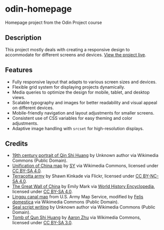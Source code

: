# odin-homepage
Homepage project from the Odin Project course

## Description
This project mostly deals with creating a responsive design to accommodate for different screens and devices. [View the project live](https://383myrtle.github.io/odin-homepage/).

## Features
- Fully responsive layout that adapts to various screen sizes and devices.
- Flexible grid system for displaying projects dynamically.
- Media queries to optimize the design for mobile, tablet, and desktop views.
- Scalable typography and images for better readability and visual appeal on different devices.
- Mobile-friendly navigation and layout adjustments for smaller screens.
- Consistent use of CSS variables for easy theming and color adjustments.
- Adaptive image handling with `srcset` for high-resolution displays.

## Credits

- [19th century portrait of Qin Shi Huang](https://commons.wikimedia.org/wiki/File:QinShiHuang19century.jpg) by Unknown author via Wikimedia Commons (Public Domain).
- [Unification of China map](https://commons.wikimedia.org/wiki/File:Qin_Unification.png) by [SY](https://commons.wikimedia.org/wiki/User:Seasonsinthesun) via Wikimedia Commons, licensed under [CC BY-SA 4.0](https://creativecommons.org/licenses/by-sa/4.0/deed.en).
- [Terracotta army](https://www.flickr.com/photos/wsk/2729049185/in/photostream/) by Shawn Kinkade via Flickr, licensed under [CC BY-NC-SA 4.0](https://creativecommons.org/licenses/by-nc-sa/4.0/deed.en).
- [The Great Wall of China](https://www.worldhistory.org/image/4020/the-great-wall-of-china/) by Emily Mark via [World History Encyclopedia](https://www.worldhistory.org/), licensed under [CC BY-SA 4.0](https://creativecommons.org/licenses/by-sa/4.0/deed.en).
- [Lingqu canal map](https://commons.wikimedia.org/wiki/File:Lingqu_Canal_map.jpg) from U.S. Army Map Service, modified by [Felis domestica](https://commons.wikimedia.org/wiki/User:Felis_domestica) via Wikimedia Commons (Public Domain).
- [Seal script writing](https://commons.wikimedia.org/wiki/File:XiaozhuanQinquan.jpg) by Unknown author via Wikimedia Commons (Public Domain).
- [Tomb of Qun Shi Huang](https://commons.wikimedia.org/wiki/File:Tomb_of_the_First_Emperor_Qin_Shi_Huang_Di,_Xi%27an,_China_-_panoramio.jpg) by [Aaron Zhu](https://web.archive.org/web/20161103115546/http://www.panoramio.com/user/76164?with_photo_id=131608425) via Wikimedia Commons, licensed under [CC BY-SA 3.0](https://creativecommons.org/licenses/by-sa/3.0/deed.en).